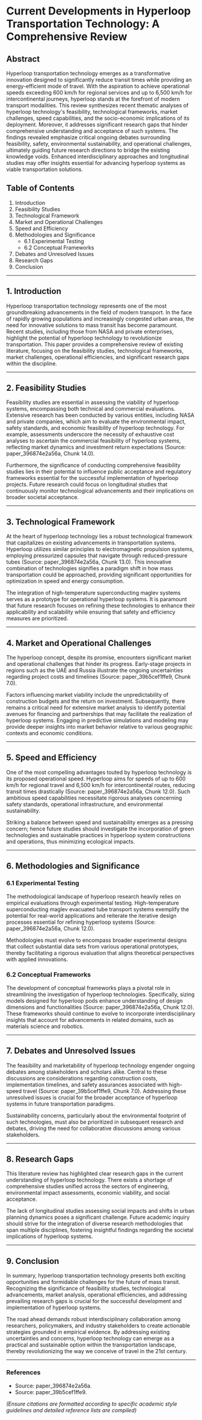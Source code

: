 # Current Developments in Hyperloop Transportation Technology: A Comprehensive Review

## Abstract

Hyperloop transportation technology emerges as a transformative innovation designed to significantly reduce transit times while providing an energy-efficient mode of travel. With the aspiration to achieve operational speeds exceeding 600 km/h for regional services and up to 6,500 km/h for intercontinental journeys, hyperloop stands at the forefront of modern transport modalities. This review synthesizes recent thematic analyses of hyperloop technology's feasibility, technological frameworks, market challenges, speed capabilities, and the socio-economic implications of its deployment. Moreover, it addresses significant research gaps that hinder comprehensive understanding and acceptance of such systems. The findings revealed emphasize critical ongoing debates surrounding feasibility, safety, environmental sustainability, and operational challenges, ultimately guiding future research directions to bridge the existing knowledge voids. Enhanced interdisciplinary approaches and longitudinal studies may offer insights essential for advancing hyperloop systems as viable transportation solutions.

## Table of Contents
1. Introduction  
2. Feasibility Studies  
3. Technological Framework  
4. Market and Operational Challenges  
5. Speed and Efficiency  
6. Methodologies and Significance  
   - 6.1 Experimental Testing  
   - 6.2 Conceptual Frameworks  
7. Debates and Unresolved Issues  
8. Research Gaps  
9. Conclusion  

---

## 1. Introduction

Hyperloop transportation technology represents one of the most groundbreaking advancements in the field of modern transport. In the face of rapidly growing populations and increasingly congested urban areas, the need for innovative solutions to mass transit has become paramount. Recent studies, including those from NASA and private enterprises, highlight the potential of hyperloop technology to revolutionize transportation. This paper provides a comprehensive review of existing literature, focusing on the feasibility studies, technological frameworks, market challenges, operational efficiencies, and significant research gaps within the discipline.

---

## 2. Feasibility Studies

Feasibility studies are essential in assessing the viability of hyperloop systems, encompassing both technical and commercial evaluations. Extensive research has been conducted by various entities, including NASA and private companies, which aim to evaluate the environmental impact, safety standards, and economic feasibility of hyperloop technology. For example, assessments underscore the necessity of exhaustive cost analyses to ascertain the commercial feasibility of hyperloop systems, reflecting market dynamics and investment return expectations (Source: paper_396874e2a56a, Chunk 14.0). 

Furthermore, the significance of conducting comprehensive feasibility studies lies in their potential to influence public acceptance and regulatory frameworks essential for the successful implementation of hyperloop projects. Future research could focus on longitudinal studies that continuously monitor technological advancements and their implications on broader societal acceptance.

---

## 3. Technological Framework

At the heart of hyperloop technology lies a robust technological framework that capitalizes on existing advancements in transportation systems. Hyperloop utilizes similar principles to electromagnetic propulsion systems, employing pressurized capsules that navigate through reduced-pressure tubes (Source: paper_396874e2a56a, Chunk 13.0). This innovative combination of technologies signifies a paradigm shift in how mass transportation could be approached, providing significant opportunities for optimization in speed and energy consumption.

The integration of high-temperature superconducting maglev systems serves as a prototype for operational hyperloop systems. It is paramount that future research focuses on refining these technologies to enhance their applicability and scalability while ensuring that safety and efficiency measures are prioritized.

---

## 4. Market and Operational Challenges

The hyperloop concept, despite its promise, encounters significant market and operational challenges that hinder its progress. Early-stage projects in regions such as the UAE and Russia illustrate the ongoing uncertainties regarding project costs and timelines (Source: paper_39b5cef1ffe9, Chunk 7.0). 

Factors influencing market viability include the unpredictability of construction budgets and the return on investment. Subsequently, there remains a critical need for extensive market analysis to identify potential avenues for financing and partnerships that may facilitate the realization of hyperloop systems. Engaging in predictive simulations and modeling may provide deeper insights into market behavior relative to various geographic contexts and economic conditions.

---

## 5. Speed and Efficiency

One of the most compelling advantages touted by hyperloop technology is its proposed operational speed. Hyperloop aims for speeds of up to 600 km/h for regional travel and 6,500 km/h for intercontinental routes, reducing transit times drastically (Source: paper_396874e2a56a, Chunk 12.0). Such ambitious speed capabilities necessitate rigorous analyses concerning safety standards, operational infrastructure, and environmental sustainability.

Striking a balance between speed and sustainability emerges as a pressing concern; hence future studies should investigate the incorporation of green technologies and sustainable practices in hyperloop system constructions and operations, thus minimizing ecological impacts.

---

## 6. Methodologies and Significance

### 6.1 Experimental Testing

The methodological landscape of hyperloop research heavily relies on empirical evaluations through experimental testing. High-temperature superconducting maglev evacuated tube transport systems exemplify the potential for real-world applications and reiterate the iterative design processes essential for refining hyperloop systems (Source: paper_396874e2a56a, Chunk 12.0). 

Methodologies must evolve to encompass broader experimental designs that collect substantial data sets from various operational prototypes, thereby facilitating a rigorous evaluation that aligns theoretical perspectives with applied innovations.

### 6.2 Conceptual Frameworks

The development of conceptual frameworks plays a pivotal role in streamlining the investigation of hyperloop technologies. Specifically, sizing models designed for hyperloop pods enhance understanding of design dimensions and functionalities (Source: paper_396874e2a56a, Chunk 12.0). These frameworks should continue to evolve to incorporate interdisciplinary insights that account for advancements in related domains, such as materials science and robotics.

---

## 7. Debates and Unresolved Issues

The feasibility and marketability of hyperloop technology engender ongoing debates among stakeholders and scholars alike. Central to these discussions are considerations regarding construction costs, implementation timelines, and safety assurances associated with high-speed travel (Source: paper_39b5cef1ffe9, Chunk 7.0). Addressing these unresolved issues is crucial for the broader acceptance of hyperloop systems in future transportation paradigms.

Sustainability concerns, particularly about the environmental footprint of such technologies, must also be prioritized in subsequent research and debates, driving the need for collaborative discussions among various stakeholders.

---

## 8. Research Gaps

This literature review has highlighted clear research gaps in the current understanding of hyperloop technology. There exists a shortage of comprehensive studies unified across the sectors of engineering, environmental impact assessments, economic viability, and social acceptance.

The lack of longitudinal studies assessing social impacts and shifts in urban planning dynamics poses a significant challenge. Future academic inquiry should strive for the integration of diverse research methodologies that span multiple disciplines, fostering insightful findings regarding the societal implications of hyperloop systems.

---

## 9. Conclusion

In summary, hyperloop transportation technology presents both exciting opportunities and formidable challenges for the future of mass transit. Recognizing the significance of feasibility studies, technological advancements, market analysis, operational efficiencies, and addressing prevailing research gaps is crucial for the successful development and implementation of hyperloop systems. 

The road ahead demands robust interdisciplinary collaboration among researchers, policymakers, and industry stakeholders to create actionable strategies grounded in empirical evidence. By addressing existing uncertainties and concerns, hyperloop technology can emerge as a practical and sustainable option within the transportation landscape, thereby revolutionizing the way we conceive of travel in the 21st century.

---

### References

- Source: paper_396874e2a56a.
- Source: paper_39b5cef1ffe9.

*(Ensure citations are formatted according to specific academic style guidelines and detailed reference lists are compiled)*